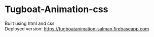 # Tugboat-Animation-css

Built using html and css <br/>
Deployed version: https://tugboatanimation-salman.firebaseapp.com
 
